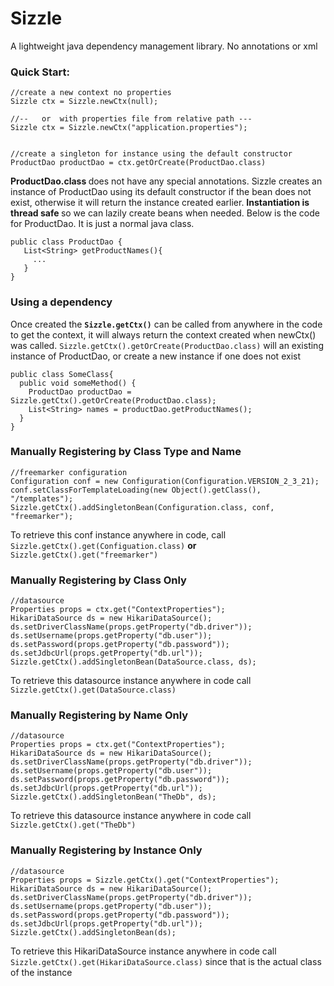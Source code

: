 Sizzle
======

A lightweight java dependency management library. No annotations or xml

### Quick Start:

    //create a new context no properties
    Sizzle ctx = Sizzle.newCtx(null);

    //--   or  with properties file from relative path ---
    Sizzle ctx = Sizzle.newCtx("application.properties");


    //create a singleton for instance using the default constructor
    ProductDao productDao = ctx.getOrCreate(ProductDao.class)

<strong>ProductDao.class </strong> does not have any special annotations. Sizzle creates an instance of ProductDao using its default constructor if the bean does not exist, otherwise it will return the instance created earlier. <b>Instantiation is thread safe </b> so we can lazily create beans when needed.  Below is the code for ProductDao. It is just a normal java class.

    public class ProductDao {
       List<String> getProductNames(){
         ...
       }
    }

### Using a dependency
Once created the <b><code>Sizzle.getCtx()</code></b> can be called from anywhere in the code to get the context, it will always return the context created when newCtx() was called. <code>Sizzle.getCtx().getOrCreate(ProductDao.class)</code> will an existing instance of ProductDao, or create a new instance if one does not exist

    public class SomeClass{
      public void someMethod() {
        ProductDao productDao = Sizzle.getCtx().getOrCreate(ProductDao.class);
        List<String> names = productDao.getProductNames();
      }
    }

### Manually Registering by Class Type and Name
    //freemarker configuration
    Configuration conf = new Configuration(Configuration.VERSION_2_3_21);
    conf.setClassForTemplateLoading(new Object().getClass(), "/templates");
    Sizzle.getCtx().addSingletonBean(Configuration.class, conf, "freemarker");

To retrieve this conf instance anywhere in code, call
 <code> Sizzle.getCtx().get(Configuation.class)</code> <b>or</b> <code>Sizzle.getCtx().get("freemarker") </code>


### Manually Registering by Class Only
    //datasource
    Properties props = ctx.get("ContextProperties");
    HikariDataSource ds = new HikariDataSource();
    ds.setDriverClassName(props.getProperty("db.driver"));
    ds.setUsername(props.getProperty("db.user"));
    ds.setPassword(props.getProperty("db.password"));
    ds.setJdbcUrl(props.getProperty("db.url"));
    Sizzle.getCtx().addSingletonBean(DataSource.class, ds);

To retrieve this datasource instance anywhere in code call
 <code> Sizzle.getCtx().get(DataSource.class)</code>

### Manually Registering by Name Only
    //datasource
    Properties props = ctx.get("ContextProperties");
    HikariDataSource ds = new HikariDataSource();
    ds.setDriverClassName(props.getProperty("db.driver"));
    ds.setUsername(props.getProperty("db.user"));
    ds.setPassword(props.getProperty("db.password"));
    ds.setJdbcUrl(props.getProperty("db.url"));
    Sizzle.getCtx().addSingletonBean("TheDb", ds);

To retrieve this datasource instance anywhere in code call
 <code> Sizzle.getCtx().get("TheDb")</code>

### Manually Registering by Instance Only
    //datasource
    Properties props = Sizzle.getCtx().get("ContextProperties");
    HikariDataSource ds = new HikariDataSource();
    ds.setDriverClassName(props.getProperty("db.driver"));
    ds.setUsername(props.getProperty("db.user"));
    ds.setPassword(props.getProperty("db.password"));
    ds.setJdbcUrl(props.getProperty("db.url"));
    Sizzle.getCtx().addSingletonBean(ds);

To retrieve this HikariDataSource instance anywhere in code call
 <code> Sizzle.getCtx().get(HikariDataSource.class)</code> since that is the actual class of the instance

